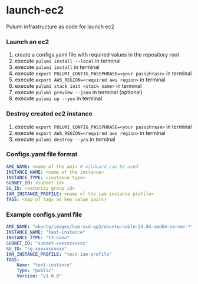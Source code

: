 # launch-ec2
Pulumi infrastructure as code for launch ec2

### Launch an ec2
1. create a configs.yaml file with required values in the repository root
2. execute `pulumi install --local` in terminal
3. execute `pulumi install` in terminal
4. execute `export PULUMI_CONFIG_PASSPHRASE=<your passphrase>` in terminal
5. execute `export AWS_REGION=<required aws region>` in terminal
6. execute `pulumi stack init <stack name>` in terminal
7. execute `pulumi preview --json` in terminal (optional)
8. execute `pulumi up --yes` in terminal

### Destroy created ec2 instance
1. execute `export PULUMI_CONFIG_PASSPHRASE=<your passphrase>` in terminal
2. execute `export AWS_REGION=<required aws region>` in terminal
3. execute `pulumi destroy --yes` in terminal

### Configs.yaml file format
```yaml
AMI_NAME: <name of the ami> # wildcard can be used
INSTANCE_NAME: <name of the instance>
INSTANCE_TYPE: <instance type>
SUBNET_ID: <subnet id>
SG_ID: <security group id>
IAM_INSTANCE_PROFILE: <name of the iam instance profile>
TAGS: <map of tags as key value pairs>
```

### Example configs.yaml file
```yaml
AMI_NAME: "ubuntu/images/hvm-ssd-gp3/ubuntu-noble-24.04-amd64-server-*"
INSTANCE_NAME: "test-instance"
INSTANCE_TYPE: "t3.nano"
SUBNET_ID: "subnet-xxxxxxxxxxx"
SG_ID: "sg-xxxxxxxxxxx"
IAM_INSTANCE_PROFILE: "test-iam-profile"
TAGS:
    Name: "test-instance"
    Type: "public"
    Version: "v1.0.0"
```

